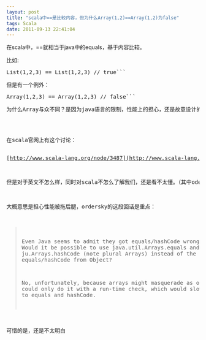 ```yaml
---
layout: post
title: "scala中==是比较内容，但为什么Array(1,2)==Array(1,2)为false"
tags: Scala
date: 2011-09-13 22:41:04
---
```


在scala中，==就相当于java中的equals，基于内容比较。
<p>比如:
<pre class="csharpcode">List(1,2,3) == List(1,2,3) // true```
<p>但是有一个例外：
<pre class="csharpcode">Array(1,2,3) == Array(1,2,3) // false```
<p>为什么Array与众不同？是因为java语言的限制，性能上的担心，还是故意设计的呢？

<span id="more-201"></span>
<p>在scala官网上有这个讨论： 

[http://www.scala-lang.org/node/3487](http://www.scala-lang.org/node/3487) 

但是对于英文不怎么样，同时对scala不怎么了解我们，还是看不太懂。（其中odersky是scala作者） 

大概意思是担心性能被拖后腿，ordersky的这段回话是重点： 

> Even Java seems to admit they got equals/hashCode wrong for Arrays. Would it be possible to use java.util.Arrays.equals and ju.Arrays.hashCode (note plural Arrays) instead of the inherited equals/hashCode from Object?
> 
> No, unfortunately, because arrays might masquerade as objects. So we could only do it with a run-time check, which would slow down all calls to equals and hashCode.

可惜的是，还是不太明白
